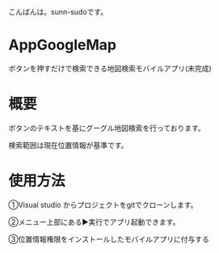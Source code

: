 こんばんは。sunn-sudoです。

# AppGoogleMap
ボタンを押すだけで検索できる地図検索モバイルアプリ(未完成)

# 概要
ボタンのテキストを基にグーグル地図検索を行っております。

検索範囲は現在位置情報が基準です。

# 使用方法
①Visual studio からプロジェクトをgitでクローンします。

②メニュー上部にある▶実行でアプリ起動できます。

③位置情報権限をインストールしたモバイルアプリに付与する

